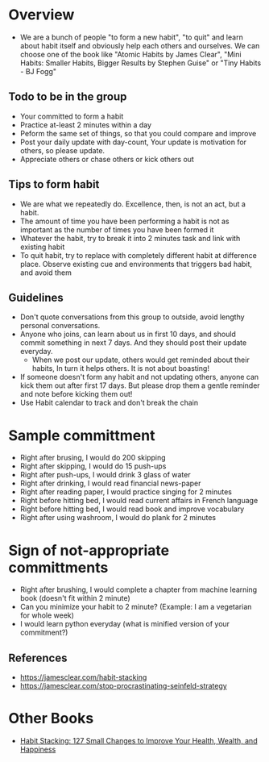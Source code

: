 # Overview
* We are a bunch of people "to form a new habit", "to quit" and learn about habit itself and obviously help each others and ourselves. We can choose one of the book like "Atomic Habits by James Clear", "Mini Habits: Smaller Habits, Bigger Results by Stephen Guise" or "Tiny Habits - BJ Fogg"

## Todo to be in the group
* Your committed to form a habit
* Practice at-least 2 minutes within a day
* Peform the same set of things, so that you could compare and improve
* Post your daily update with day-count, Your update is motivation for others, so please update.
* Appreciate others or chase others or kick others out
 
## Tips to form habit 
* We are what we repeatedly do. Excellence, then, is not an act, but a habit.
* The amount of time you have been performing a habit is not as important as the number of times you have been formed it
* Whatever the habit, try to break it into 2 minutes task and link with existing habit
* To quit habit, try to replace with completely different habit at difference place. Observe existing cue and environments that triggers bad habit, and avoid them

## Guidelines
* Don't quote conversations from this group to outside, avoid lengthy personal conversations.
* Anyone who joins, can learn about us in first 10 days, and should commit something in next 7 days. And they should post their update everyday.
  * When we post our update, others would get reminded about their habits, In turn it helps others. It is not about boasting!
* If someone doesn't form any habit and not updating others, anyone can kick them out after first 17 days. But please drop them a gentle reminder  and note before kicking them out!
* Use Habit calendar to track and don't break the chain

# Sample committment
* Right after brusing, I would do 200 skipping
* Right after skipping, I would do 15 push-ups
* Right after push-ups, I would drink 3 glass of water
* Right after drinking, I would read financial news-paper
* Right after reading paper, I would practice singing for 2 minutes
* Right before hitting bed, I would read current affairs in French language
* Right before hitting bed, I would read book and improve vocabulary
* Right after using washroom, I would do plank for 2 minutes

# Sign of not-appropriate committments
* Right after brushing, I would complete a chapter  from machine learning book (doesn't fit within 2 minute)
* Can you minimize your habit to 2 minute? (Example: I am a vegetarian for whole week)
* I would learn python everyday (what is minified version of your commitment?)

## References
* https://jamesclear.com/habit-stacking
* https://jamesclear.com/stop-procrastinating-seinfeld-strategy

# Other Books
* [Habit Stacking: 127 Small Changes to Improve Your Health, Wealth, and Happiness](https://www.amazon.com/gp/product/B06XP2B5QC/ref=dbs_a_def_rwt_hsch_vapi_tkin_p1_i4)
